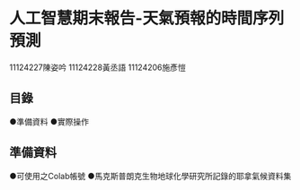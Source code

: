 # 人工智慧期末報告-天氣預報的時間序列預測
11124227陳姿吟 11124228黃丞語 11124206施彥愷
## 目錄
●準備資料
●實際操作
## 準備資料
●可使用之Colab帳號
●馬克斯普朗克生物地球化學研究所記錄的耶拿氣候資料集
